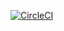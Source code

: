 [![CircleCI](https://circleci.com/gh/Artur-Arantes/back-telzir/tree/master.svg?style=svg)](https://circleci.com/gh/Artur-Arantes/back-telzir/tree/master)